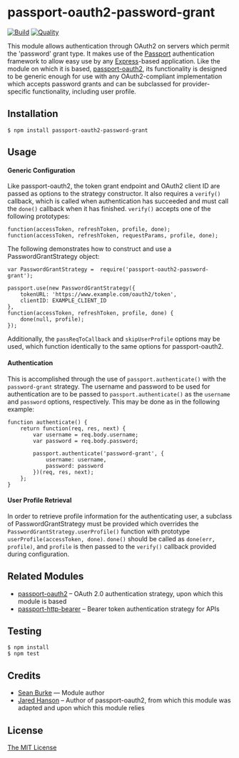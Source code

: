 # passport-oauth2-password-grant

[![Build](https://travis-ci.org/leftmostcat/passport-oauth2-password-grant.svg?branch=master)](https://travis-ci.org/leftmostcat/passport-oauth2-password-grant)
[![Quality](https://codeclimate.com/github/leftmostcat/passport-oauth2-password-grant/badges/gpa.svg)](https://codeclimate.com/github/leftmostcat/passport-oauth2-password-grant)

This module allows authentication through OAuth2 on servers which permit the
'password' grant type. It makes use of the [Passport](http://passportjs.org/)
authentication framework to allow easy use by any
[Express](http://expressjs.com/)-based application. Like the module on which it
is based, [passport-oauth2](https://github.com/jaredhanson/passport-oauth2), its
functionality is designed to be generic enough for use with any OAuth2-compliant
implementation which accepts password grants and can be subclassed for
provider-specific functionality, including user profile.

## Installation

	$ npm install passport-oauth2-password-grant

## Usage

#### Generic Configuration

Like passport-oauth2, the token grant endpoint and OAuth2 client ID are
passed as options to the strategy constructor. It also requires a `verify()`
callback, which is called when authentication has succeeded and must call the
`done()` callback when it has finished. `verify()` accepts one of the following
prototypes:

	function(accessToken, refreshToken, profile, done);
	function(accessToken, refreshToken, requestParams, profile, done);

The following demonstrates how to construct and use a PasswordGrantStrategy
object:

	var PasswordGrantStrategy =  require('passport-oauth2-password-grant');

	passport.use(new PasswordGrantStrategy({
		tokenURL: 'https://www.example.com/oauth2/token',
		clientID: EXAMPLE_CLIENT_ID
	},
	function(accessToken, refreshToken, profile, done) {
		done(null, profile);
	});

Additionally, the `passReqToCallback` and `skipUserProfile` options may be used,
which function identically to the same options for passport-oauth2.

#### Authentication

This is accomplished through the use of `passport.authenticate()` with the
`password-grant` strategy. The username and password to be used for
authentication are to be passed to `passport.authenticate()` as the `username`
and `password` options, respectively. This may be done as in the following
example:

	function authenticate() {
		return function(req, res, next) {
			var username = req.body.username;
			var password = req.body.password;

			passport.authenticate('password-grant', {
				username: username,
				password: password
			})(req, res, next);
		};
	}

#### User Profile Retrieval

In order to retrieve profile information for the authenticating user, a subclass
of PasswordGrantStrategy must be provided which overrides the
`PasswordGrantStrategy.userProfile()` function with prototype
`userProfile(accessToken, done)`. `done()` should be called as
`done(err, profile)`, and `profile` is then passed to the `verify()` callback
provided during configuration.

## Related Modules

* [passport-oauth2](https://github.com/jaredhanson/passport-oauth2)
  – OAuth 2.0 authentication strategy, upon which this module is based
* [passport-http-bearer](https://github.com/jaredhanson/passport-http-bearer)
  – Bearer token authentication strategy for APIs

## Testing

	$ npm install
	$ npm test

## Credits

- [Sean Burke](https://github.com/leftmostcat/) — Module author
- [Jared Hanson](https://github.com/jaredhanson/) – Author of passport-oauth2,
  from which this module was adapted and upon which this module relies

## License

[The MIT License](http://opensource.org/licenses/MIT)
